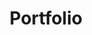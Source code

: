 ---
layout: collection
permalink: /portfolio/
title: Portfolio
collection: portfolio
entries_layout: grid
classes: wide
---